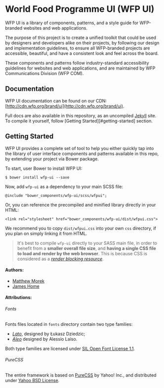 # World Food Programme UI (WFP UI)
WFP UI is a library of components, patterns, and a style guide for WFP-branded websites and web applications.

The purpose of this project is to create a unified toolkit that could be used by designers and developers alike on their projects, by following our design and implementation guidelines, to ensure all WFP-branded projects are accessible, beautiful, and have a consistent look and feel across the board.

These components and patterns follow industry-standard accessibility guidelines for websites and web applications, and are maintained by WFP Communications Division (WFP COM).

## Documentation
WFP UI documentation can be found on our CDN: [http://cdn.wfp.org/brand/ui](http://cdn.wfp.org/brand/ui).

Full docs are also available in this repository, as an uncompiled [Jekyll](https://github.com/jekyll/jekyll) site. To compile it yourself, follow [Getting Started][#getting-started] section.

## Getting Started
WFP UI provides a complete set of tool to help you either quickly tap into the library of user interface components and patterns available in this repo, by extending your project via Bower package.

To start, user Bower to install WFP UI:

```
$ bower install wfp-ui --save
```

Now, add `wfp-ui` as a dependency to your main SCSS file:

```
@include "bower_components/wfp-ui/scss/wfpui";
```

Or, you can reference the precompiled and minified library directly in your HTML:

```
<link rel="stylesheet" href="bower_components/wfp-ui/dist/wfpui.css">
```

We recommend you to copy `dist/wfpui.css` into your own `css` directory, if you plan on simply linking it from HTML.

> It's best to compile `wfp-ui` directly to your SASS main file, in order to benefit from a **smaller overall file size**, and **having a single CSS file to load and render by the web browser**.
> This is because CSS is considered as a [_render blocking resource_](https://developers.google.com/web/fundamentals/performance/critical-rendering-path/render-blocking-css).

#### Authors:
- [Matthew Morek](github.com/matthewmorek)
- [James Home](github.com/jrah)

#### Attributions:

###### Fonts
Fonts files located in `fonts` directory contain two type families:

- [*Lato*](https://www.google.com/fonts/specimen/Lato), designed by Łukasz Dziedzic;
- [*Aleo*](http://www.fontfabric.com/aleo-free-font/) designed by Alessio Laiso.

Both type families are licensed under [SIL Open Font License 1.1](http://scripts.sil.org/OFL).

###### PureCSS
The entire framework is based on [PureCSS](http://purecss.io) by Yahoo! Inc., and distributed under [Yahoo BSD License](https://github.com/yahoo/pure-site/blob/master/LICENSE.md).